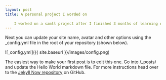 ```yaml
---
layout: post
title: A personal project I worded on
    
    I worked on a samll project after I finished 3 months of learning of JavaScrpt. It was a web game which simulate the popular game "Doodle Jump". It was pretty fun and I still remember the moment when I finished the project and got the game running. It was amazing!
---
```


Next you can update your site name, avatar and other options using the _config.yml file in the root of your repository (shown below).

![_config.yml]({{ site.baseurl }}/images/config.png)

The easiest way to make your first post is to edit this one. Go into /_posts/ and update the Hello World markdown file. For more instructions head over to the [Jekyll Now repository](https://github.com/barryclark/jekyll-now) on GitHub.